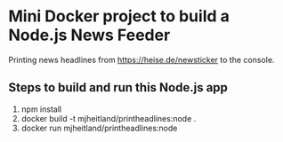 # Mini Docker project to build a Node.js News Feeder

Printing news headlines from https://heise.de/newsticker to the console.

## Steps to build and run this Node.js app

1. npm install
1. docker build -t mjheitland/printheadlines:node .
1. docker run mjheitland/printheadlines:node

